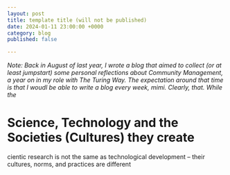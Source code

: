 ```yaml
---
layout: post
title: template title (will not be published)
date: 2024-01-11 23:00:00 +0000
category: blog
published: false

---
```


_Note: Back in August of last year, I wrote a blog that aimed to collect (or at least jumpstart) some personal reflections about Community Management, a year on in my role with The Turing Way. The expectation around that time is that I woudl be able to write a blog every week, mimi. Clearly, that. While the_


# Science, Technology and the Societies (Cultures) they create 

cientic research is not the same as technological development – their cultures, norms, and practices are different
